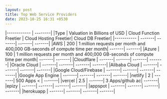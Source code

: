 ```yaml
---
layout: post
title: Top Web Service Providers
date: 2023-10-25 16:31 +0530
---
```

|------------ 	| --------|
|Type 			| Valuation in Billions of USD | Cloud Function Freetier | Cloud Hosting Freetier| Cloud DB Freetier|
|----------- 	| -------| -------| -------| -------|
|AWS 	 		| 200 | 1 million requests per month and 400,000 GB-seconds of compute time per month| -------| -------|
|Azure 	 		| 100 | 1 million requests per month and 400,000 GB-seconds of compute time per month| -------| -------|
|Cloudflare 	| -------| -------| -------| -------|
|Oracle Cloud 	| -------| -------| -------| -------|
|Alibaba Cloud 	| -------| -------| -------| -------|
|Google Cloud/Firebase 	| -------| -------| -------| -------|
|Google App Engine 	| -------| -------| -------| -------|
|netlify 		| 2 | -------| 500 Apps < | -------|
|vercel 		| 2.5 | -------| 3 Apps/github ac| -------|
|epizy			| -------| -------| -------| -------|
|appspot 		| -------| -------| -------| -------|
|herokuapp 		| -------| -------| -------| -------|

